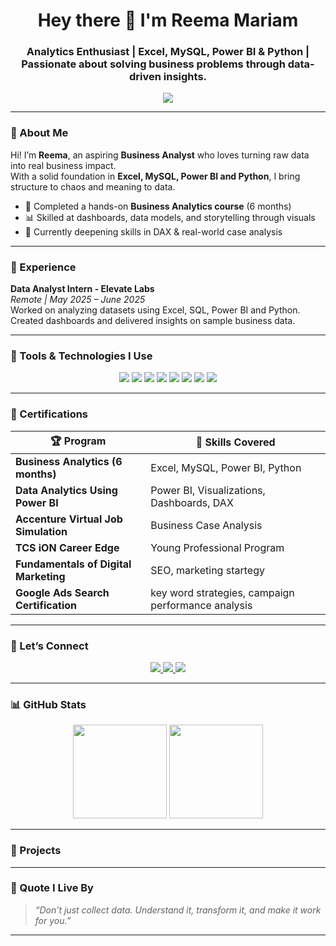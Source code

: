 <h1 align="center">Hey there 👋 I'm Reema Mariam</h1>
<h3 align="center">Analytics Enthusiast | Excel, MySQL, Power BI & Python | Passionate about solving business problems through data-driven insights.</h3>


<p align="center">
 <img src="https://readme-typing-svg.demolab.com?font=Fira+Code&weight=500&size=22&pause=1000&color=F27059&center=true&vCenter=true&width=600&lines=Turning+data+into+decisions.;Fueling+business+growth+with+insights.;Ready+to+make+an+impact.">

</p>

---

### 🚀 About Me

Hi! I’m **Reema**, an aspiring **Business Analyst** who loves turning raw data into real business impact.  
With a solid foundation in **Excel, MySQL, Power BI and Python**, I bring structure to chaos and meaning to data.

- 🧠 Completed a hands-on **Business Analytics course** (6 months)
- 📊 Skilled at dashboards, data models, and storytelling through visuals
- 🧩 Currently deepening skills in DAX & real-world case analysis

---

### 💼 Experience

**Data Analyst Intern - Elevate Labs**  
*Remote | May 2025 – June 2025*  
Worked on analyzing datasets using Excel, SQL, Power BI and Python. Created dashboards and delivered insights on sample business data.

---

### 🧰 Tools & Technologies I Use

<p align="center">
  <img src="https://img.shields.io/badge/Excel-217346?style=for-the-badge&logo=microsoft-excel&logoColor=white"/>
  <img src="https://img.shields.io/badge/MySQL-005C84?style=for-the-badge&logo=mysql&logoColor=white"/>
  <img src="https://img.shields.io/badge/Power%20BI-F2C811?style=for-the-badge&logo=powerbi&logoColor=black"/>
  <img src="https://img.shields.io/badge/Anaconda-44A833?style=for-the-badge&logo=anaconda&logoColor=white"/>
  <img src="https://img.shields.io/badge/Python-3776AB?style=for-the-badge&logo=python&logoColor=white"/>
  <img src="https://img.shields.io/badge/Jupyter-F37626?style=for-the-badge&logo=jupyter&logoColor=white"/>
  <img src="https://img.shields.io/badge/NumPy-013243?style=for-the-badge&logo=numpy&logoColor=white"/>
  <img src="https://img.shields.io/badge/Pandas-150458?style=for-the-badge&logo=pandas&logoColor=white"/>
</p>

---

### 🏅 Certifications

| 🏆 Program | 🚀 Skills Covered |
|-----------|-------------------|
| **Business Analytics (6 months)** | Excel, MySQL, Power BI, Python |
| **Data Analytics Using Power BI** | Power BI, Visualizations, Dashboards, DAX |
| **Accenture Virtual Job Simulation** | Business Case Analysis |
| **TCS iON Career Edge** | Young Professional Program |
| **Fundamentals of Digital Marketing** | SEO, marketing startegy |
| **Google Ads Search Certification** | key word strategies, campaign performance analysis|

---


### 🔗 Let’s Connect

<p align="center">
  <a href="https://www.linkedin.com/in/reema-mariam-a18630231">
    <img src="https://img.shields.io/badge/-LinkedIn-blue?style=for-the-badge&logo=linkedin&logoColor=white">
  </a>
 <a href="https://broken-cost-f3a.notion.site/Reema-Mariam-S-Portfolio-191624c701fb80a99ff8ccb550f27cbb">
  <img src="https://img.shields.io/badge/-Notion-000?style=for-the-badge&logo=notion&logoColor=white">
</a>
  <a href="mailto:reemamariam3523@gmail.com">
    <img src="https://img.shields.io/badge/-Gmail-red?style=for-the-badge&logo=gmail&logoColor=white">
  </a>
</p>

---

### 📊 GitHub Stats

<p align="center">
  <img src="https://github-readme-stats.vercel.app/api?username=Reema-Mariam&show_icons=true&theme=radical" height="150"/>
  <img src="https://github-readme-stats.vercel.app/api/top-langs/?username=Reema-Mariam&layout=compact&theme=radical" height="150"/>
</p>

---

### 📂 Projects




---

### 🧠 Quote I Live By

> *“Don’t just collect data. Understand it, transform it, and make it work for you.”*

---







